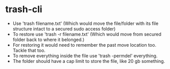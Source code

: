# trash-cli
- Use 'trash filename.txt' (Which would move the file/folder with its file structure intact to a secured sudo access folder)
- To restore use 'trash -r filename.txt' (Which would move from secured folder back to where it belonged.)
- For restoring it would need to remember the past move location too. Tackle that too.
- To remove everything inside the file use 'trash -permdel' everything.
- The folder should have a cap limit to store the file, like 20 gb something.
